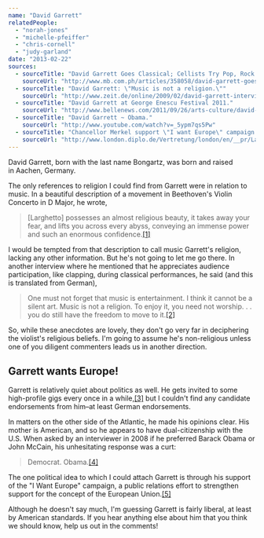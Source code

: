 ```yaml
---
name: "David Garrett"
relatedPeople:
  - "norah-jones"
  - "michelle-pfeiffer"
  - "chris-cornell"
  - "judy-garland"
date: "2013-02-22"
sources:
  - sourceTitle: "David Garrett Goes Classical; Cellists Try Pop, Rock."
    sourceUrl: "http://www.mb.com.ph/articles/358058/david-garrett-goes-classical-cellists-try-pop-rock#.USPQFqU4tf0"
  - sourceTitle: "David Garrett: \"Music is not a religion.\""
    sourceUrl: "http://www.zeit.de/online/2009/02/david-garrett-interview/seite-2"
  - sourceTitle: "David Garrett at George Enescu Festival 2011."
    sourceUrl: "http://www.bellenews.com/2011/09/26/arts-culture/david-garrett-at-george-enescu-festival-2011/"
  - sourceTitle: "David Garrett ~ Obama."
    sourceUrl: "http://www.youtube.com/watch?v=_5ypm7qs5Pw"
  - sourceTitle: "Chancellor Merkel support \"I want Europe\" campaign."
    sourceUrl: "http://www.london.diplo.de/Vertretung/london/en/__pr/Latest__News/08/Ich-will-Europa.html"
---
```


David Garrett, born with the last name Bongartz, was born and raised in Aachen, Germany.

The only references to religion I could find from Garrett were in relation to music. In a beautiful description of a movement in Beethoven's Violin Concerto in D Major, he wrote,

>[Larghetto] possesses an almost religious beauty, it takes away your fear, and lifts you across every abyss, conveying an immense power and such an enormous confidence.<a class="source-citation" href="#http://www.mb.com.ph/articles/358058/david-garrett-goes-classical-cellists-try-pop-rock#.USPQFqU4tf0" title="David Garrett Goes Classical; Cellists Try Pop, Rock.">[1]</a>

I would be tempted from that description to call music Garrett's religion, lacking any other information. But he's not going to let me go there. In another interview where he mentioned that he appreciates audience participation, like clapping, during classical performances, he said (and this is translated from German),

>One must not forget that music is entertainment. I think it cannot be a silent art. Music is not a religion. To enjoy it, you need not worship. . . you do still have the freedom to move to it.<a class="source-citation" href="#http://www.zeit.de/online/2009/02/david-garrett-interview/seite-2" title="David Garrett: &quot;Music is not a religion.&quot;">[2]</a>

So, while these anecdotes are lovely, they don't go very far in deciphering the violist's religious beliefs. I'm going to assume he's non-religious unless one of you diligent commenters leads us in another direction.


## Garrett wants Europe!

Garrett is relatively quiet about politics as well. He gets invited to some high-profile gigs every once in a while,<a class="source-citation" href="#http://www.bellenews.com/2011/09/26/arts-culture/david-garrett-at-george-enescu-festival-2011/" title="David Garrett at George Enescu Festival 2011.">[3]</a> but I couldn't find any candidate endorsements from him–at least German endorsements.

In matters on the other side of the Atlantic, he made his opinions clear. His mother is American, and so he appears to have dual-citizenship with the U.S. When asked by an interviewer in 2008 if he preferred Barack Obama or John McCain, his unhesitating response was a curt:

>Democrat. Obama.<a class="source-citation" href="#http://www.youtube.com/watch?v=_5ypm7qs5Pw" title="David Garrett ~ Obama.">[4]</a>

The one political idea to which I could attach Garrett is through his support of the "I Want Europe" campaign, a public relations effort to strengthen support for the concept of the European Union.<a class="source-citation" href="#http://www.london.diplo.de/Vertretung/london/en/__pr/Latest__News/08/Ich-will-Europa.html" title="Chancellor Merkel support &quot;I want Europe&quot; campaign.">[5]</a>

Although he doesn't say much, I'm guessing Garrett is fairly liberal, at least by American standards. If you hear anything else about him that you think we should know, help us out in the comments!
